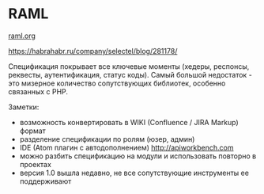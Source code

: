 # RAML

[raml.org](http://raml.org/)

https://habrahabr.ru/company/selectel/blog/281178/

Спецификация покрывает все ключевые моменты (хедеры, респонсы, реквесты, аутентификация, статус коды). Самый большой недостаток - это мизерное количество сопутствующих библиотек, особенно связанных с PHP.

Заметки:

- возможность конвертировать в WIKI (Confluence / JIRA Markup) формат
- разделение спецификации по ролям (юзер, админ)
- IDE (Atom плагин с автодополнением) http://apiworkbench.com
- можно разбить спецификацию на модули и использовать повторно в проектах
- версия 1.0 вышла недавно, не все сопутствующие инструменты ее поддерживают